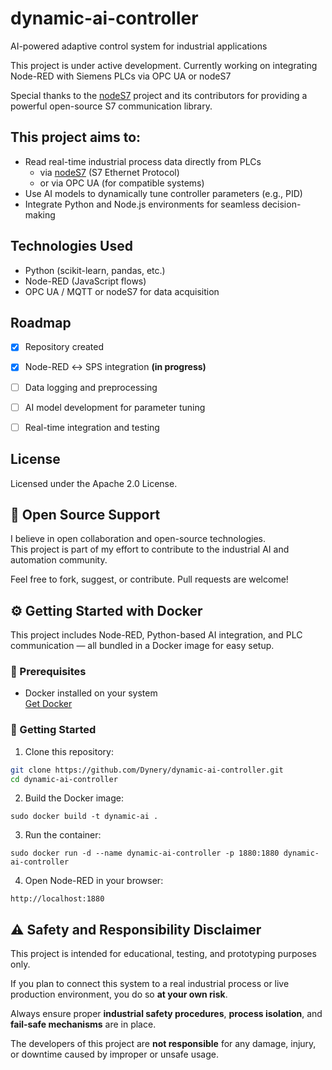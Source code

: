 # dynamic-ai-controller
AI-powered adaptive control system for industrial applications

This project is under active development. Currently working on integrating Node-RED with Siemens PLCs via OPC UA or nodeS7

Special thanks to the [nodeS7](https://github.com/plcpeople/nodeS7) project and its contributors for providing a powerful open-source S7 communication library.


## This project aims to:
- Read real-time industrial process data directly from PLCs
  - via [nodeS7](https://github.com/plcpeople/nodeS7) (S7 Ethernet Protocol)
  - or via OPC UA (for compatible systems)
- Use AI models to dynamically tune controller parameters (e.g., PID)
- Integrate Python and Node.js environments for seamless decision-making




## Technologies Used
- Python (scikit-learn, pandas, etc.)
- Node-RED (JavaScript flows)
- OPC UA / MQTT or nodeS7 for data acquisition



## Roadmap
- [x] Repository created
- [x] Node-RED ↔ SPS integration **(in progress)**
- [ ] Data logging and preprocessing
- [ ] AI model development for parameter tuning
- [ ] Real-time integration and testing


## License
Licensed under the Apache 2.0 License.



## 🤝 Open Source Support

I believe in open collaboration and open-source technologies.  
This project is part of my effort to contribute to the industrial AI and automation community.

Feel free to fork, suggest, or contribute. Pull requests are welcome!



## ⚙️ Getting Started with Docker

This project includes Node-RED, Python-based AI integration, and PLC communication — all bundled in a Docker image for easy setup.



### 🧰 Prerequisites

- Docker installed on your system  
  [Get Docker](https://docs.docker.com/get-docker/)



### 🚀 Getting Started

1. Clone this repository:

```bash
git clone https://github.com/Dynery/dynamic-ai-controller.git
cd dynamic-ai-controller
```

2. Build the Docker image:
```
sudo docker build -t dynamic-ai .
```

3. Run the container:
```
sudo docker run -d --name dynamic-ai-controller -p 1880:1880 dynamic-ai-controller
```

4. Open Node-RED in your browser:
```
http://localhost:1880
```








## ⚠️ **Safety and Responsibility Disclaimer**

This project is intended for educational, testing, and prototyping purposes only.

If you plan to connect this system to a real industrial process or live production environment, you do so **at your own risk**.

Always ensure proper **industrial safety procedures**, **process isolation**, and **fail-safe mechanisms** are in place.

The developers of this project are **not responsible** for any damage, injury, or downtime caused by improper or unsafe usage.














